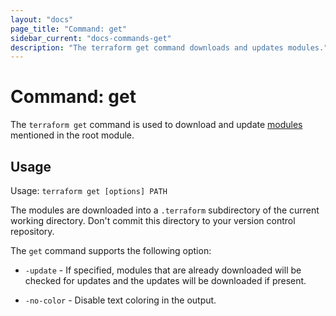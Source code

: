 ```yaml
---
layout: "docs"
page_title: "Command: get"
sidebar_current: "docs-commands-get"
description: "The terraform get command downloads and updates modules."
---
```


# Command: get

The `terraform get` command is used to download and update
[modules](/docs/language/modules/develop/index.html) mentioned in the root module.

## Usage

Usage: `terraform get [options] PATH`

The modules are downloaded into a `.terraform` subdirectory of the current
working directory. Don't commit this directory to your version control
repository.

The `get` command supports the following option:

- `-update` - If specified, modules that are already downloaded will be
  checked for updates and the updates will be downloaded if present.

- `-no-color` - Disable text coloring in the output.
